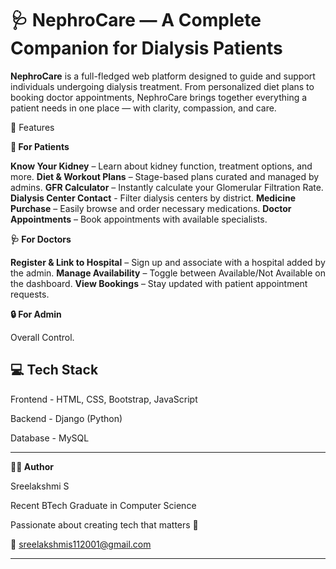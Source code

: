 # 🩺 NephroCare — A Complete Companion for Dialysis Patients

**NephroCare** is a full-fledged web platform designed to guide and support individuals undergoing dialysis treatment. From personalized diet plans to booking doctor appointments, NephroCare brings together everything a patient needs in one place — with clarity, compassion, and care.

🌟 Features

**👤 For Patients**

**Know Your Kidney** – Learn about kidney function, treatment options, and more.
**Diet & Workout Plans** – Stage-based plans curated and managed by admins.
**GFR Calculator** – Instantly calculate your Glomerular Filtration Rate.
**Dialysis Center Contact** - Filter dialysis centers by district.
**Medicine Purchase** – Easily browse and order necessary medications.
**Doctor Appointments** – Book appointments with available specialists.

**🩺 For Doctors**

**Register & Link to Hospital** – Sign up and associate with a hospital added by the admin.
**Manage Availability** – Toggle between Available/Not Available on the dashboard.
**View Bookings** – Stay updated with patient appointment requests.

**🔒 For Admin**

Overall Control.

**💻 Tech Stack**
-------------------------------------------

Frontend -	    HTML, CSS, Bootstrap, JavaScript

Backend	-      Django (Python)

Database -	    MySQL

------------------------------------------
**🧑‍💻 Author**

Sreelakshmi S

Recent BTech Graduate in Computer Science

Passionate about creating tech that matters 🌱

📧 sreelakshmis112001@gmail.com

---------------------------------------------
